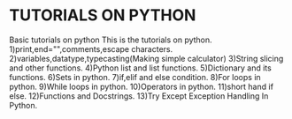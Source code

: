 # TUTORIALS ON PYTHON
Basic tutorials on python
This is the tutorials on python.
1)print,end="",comments,escape characters.
2)variables,datatype,typecasting(Making simple calculator)
3)String slicing and other functions.
4)Python list and list functions.
5)Dictionary and its functions.
6)Sets in python.
7)if,elif and else condition.
8)For loops in python.
9)While loops in python.
10)Operators in python.
11)short hand if else.
12)Functions and Docstrings.
13)Try Except Exception Handling In Python.
